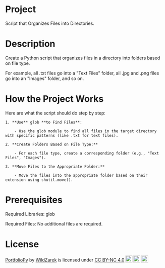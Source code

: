 # Project

Script that Organizes Files into Directories.

# Description

Create a Python script that organizes files in a directory into folders based on file type.

For example, all .txt files go into a "Text Files" folder,
all .jpg and .png files go into an "Images" folder, and so on.

# How the Project Works

Here are what the script should do step by step:

    1. **Use** glob **to Find Files**:

        - Use the glob module to find all files in the target directory with specific patterns (like .txt for text files).

    2. **Create Folders Based on File Type:**

        - For each file type, create a corresponding folder (e.g., "Text Files", "Images").

    3. **Move Files to the Appropriate Folder:**

        - Move the files into the appropriate folder based on their extension using shutil.move().

# Prerequisites

Required Libraries: glob

Required Files: No additional files are required.

# License

 <p xmlns:cc="http://creativecommons.org/ns#" xmlns:dct="http://purl.org/dc/terms/"><a property="dct:title" rel="cc:attributionURL" href="https://github.com/WildZarek/PortfolioPy">PortfolioPy</a> by <a rel="cc:attributionURL dct:creator" property="cc:attributionName" href="https://github.com/WildZarek">WildZarek</a> is licensed under <a href="https://creativecommons.org/licenses/by-nc/4.0/?ref=chooser-v1" target="_blank" rel="license noopener noreferrer" style="display:inline-block;">CC BY-NC 4.0<img style="height:22px!important;margin-left:3px;vertical-align:text-bottom;" src="https://mirrors.creativecommons.org/presskit/icons/cc.svg?ref=chooser-v1" alt=""><img style="height:22px!important;margin-left:3px;vertical-align:text-bottom;" src="https://mirrors.creativecommons.org/presskit/icons/by.svg?ref=chooser-v1" alt=""><img style="height:22px!important;margin-left:3px;vertical-align:text-bottom;" src="https://mirrors.creativecommons.org/presskit/icons/nc.svg?ref=chooser-v1" alt=""></a></p>